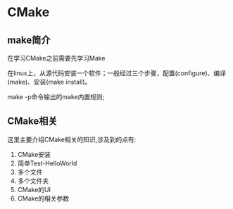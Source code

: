 # CMake

## make简介

在学习CMake之前需要先学习Make

在linux上，从源代码安装一个软件；一般经过三个步骤，配置(configure)、编译(make)、安装(make install)。

make -p命令输出的make内置规则;

## CMake相关

这里主要介绍CMake相关的知识,涉及到的点有:

1. CMake安装
2. 简单Test-HelloWorld
3. 多个文件
4. 多个文件夹
5. CMake的UI
6. CMake的相关参数
